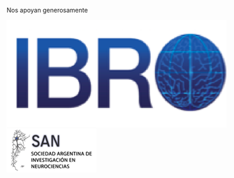 Nos apoyan generosamente

![IBRO](ibro_logo.png "International Brain Research Organization")
![SAN](SANTransparente.png "Sociedad Argentina de Investigación en Neurociencias")
